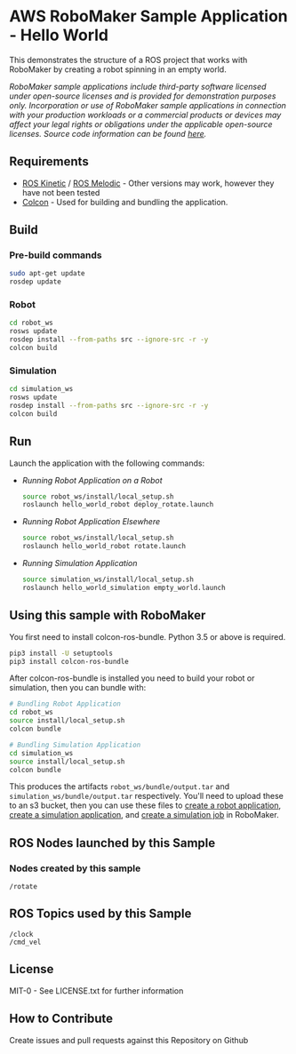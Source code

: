# AWS RoboMaker Sample Application - Hello World

This demonstrates the structure of a ROS project that works with RoboMaker by creating a robot spinning in an empty world.

_RoboMaker sample applications include third-party software licensed under open-source licenses and is provided for demonstration purposes only. Incorporation or use of RoboMaker sample applications in connection with your production workloads or a commercial products or devices may affect your legal rights or obligations under the applicable open-source licenses. Source code information can be found [here](https://s3.console.aws.amazon.com/s3/buckets/robomaker-applications-us-east-1-72fc243f9355/hello-world/?region=us-east-1)._

## Requirements

- [ROS Kinetic](http://wiki.ros.org/kinetic/Installation/Ubuntu) / [ROS Melodic](http://wiki.ros.org/melodic/Installation/Ubuntu) - Other versions may work, however they have not been tested
- [Colcon](https://colcon.readthedocs.io/en/released/user/installation.html) - Used for building and bundling the application.

## Build

### Pre-build commands

```bash
sudo apt-get update
rosdep update
```

### Robot

```bash
cd robot_ws
rosws update
rosdep install --from-paths src --ignore-src -r -y
colcon build
```

### Simulation

```bash
cd simulation_ws
rosws update
rosdep install --from-paths src --ignore-src -r -y
colcon build
```

## Run

Launch the application with the following commands:

- *Running Robot Application on a Robot*
    ```bash
    source robot_ws/install/local_setup.sh
    roslaunch hello_world_robot deploy_rotate.launch
    ```

- *Running Robot Application Elsewhere*
    ```bash
    source robot_ws/install/local_setup.sh
    roslaunch hello_world_robot rotate.launch
    ```

- *Running Simulation Application*
    ```bash
    source simulation_ws/install/local_setup.sh
    roslaunch hello_world_simulation empty_world.launch
    ```

## Using this sample with RoboMaker

You first need to install colcon-ros-bundle. Python 3.5 or above is required.

```bash
pip3 install -U setuptools
pip3 install colcon-ros-bundle
```

After colcon-ros-bundle is installed you need to build your robot or simulation, then you can bundle with:

```bash
# Bundling Robot Application
cd robot_ws
source install/local_setup.sh
colcon bundle

# Bundling Simulation Application
cd simulation_ws
source install/local_setup.sh
colcon bundle
```

This produces the artifacts `robot_ws/bundle/output.tar` and `simulation_ws/bundle/output.tar` respectively.
You'll need to upload these to an s3 bucket, then you can use these files to
[create a robot application](https://docs.aws.amazon.com/robomaker/latest/dg/create-robot-application.html),
[create a simulation application](https://docs.aws.amazon.com/robomaker/latest/dg/create-simulation-application.html),
and [create a simulation job](https://docs.aws.amazon.com/robomaker/latest/dg/create-simulation-job.html) in RoboMaker.

## ROS Nodes launched by this Sample

### Nodes created by this sample

```
/rotate
```

## ROS Topics used by this Sample

```
/clock
/cmd_vel
```

## License

MIT-0 - See LICENSE.txt for further information

## How to Contribute

Create issues and pull requests against this Repository on Github
